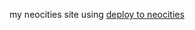 my neocities site using [deploy to neocities](https://github.com/marketplace/actions/deploy-to-neocities) 
